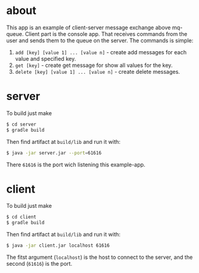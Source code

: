 # about

This app is an example of client-server message exchange above mq-queue.
Client part is the console app. That receives commands from the user and sends them to the queue on the server.
The commands is simple:

1. `add [key] [value 1] ... [value n]` - create add messages for each value and specified key.
2. `get [key]` - create get message for show all values for the key.
2. `delete [key] [value 1] ... [value n]` - create delete messages.

# server

To build just make

```sh
$ cd server
$ gradle build 
```

Then find artifact at `build/lib` and run it with:

```sh
$ java -jar server.jar --port=61616
```
There `61616` is the port wich listening this example-app.

# client

To build just make

```sh
$ cd client
$ gradle build 
```
Then find artifact at `build/lib` and run it with:

```sh
$ java -jar client.jar localhost 61616
```

The fitst argument (`localhost`) is the host to connect to the server, and the second (`61616`) is the port.
